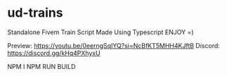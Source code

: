 # ud-trains
 
Standalone Fivem Train Script Made Using Typescript ENJOY =)

Preview: https://youtu.be/0eerngSqIYQ?si=NcBfKT5MHH4KJftB
Discord: https://discord.gg/kHq4PXhyxU

NPM I
NPM RUN BUILD